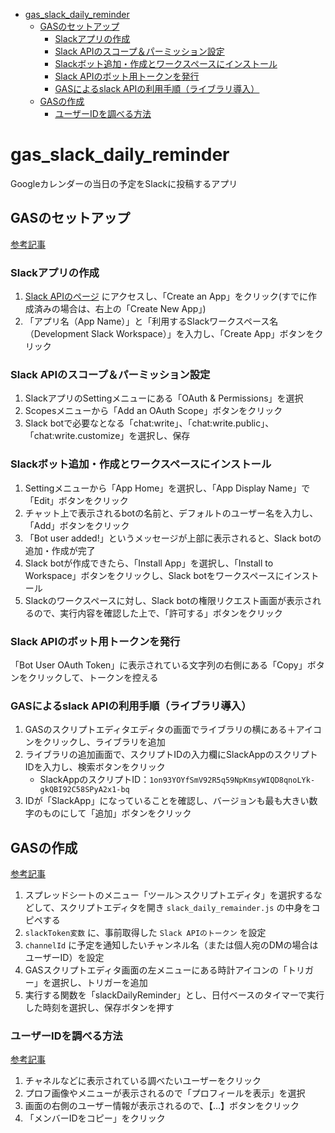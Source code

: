 - [gas\_slack\_daily\_reminder](#gas_slack_daily_reminder)
  - [GASのセットアップ](#gasのセットアップ)
    - [Slackアプリの作成](#slackアプリの作成)
    - [Slack APIのスコープ＆パーミッション設定](#slack-apiのスコープパーミッション設定)
    - [Slackボット追加・作成とワークスペースにインストール](#slackボット追加作成とワークスペースにインストール)
    - [Slack APIのボット用トークンを発行](#slack-apiのボット用トークンを発行)
    - [GASによるslack APIの利用手順（ライブラリ導入）](#gasによるslack-apiの利用手順ライブラリ導入)
  - [GASの作成](#gasの作成)
    - [ユーザーIDを調べる方法](#ユーザーidを調べる方法)


# gas_slack_daily_reminder
Googleカレンダーの当日の予定をSlackに投稿するアプリ

## GASのセットアップ

[参考記事](https://auto-worker.com/blog/?p=2904)


### Slackアプリの作成

1. [Slack APIのページ](https://api.slack.com/apps) にアクセスし、「Create an App」をクリック(すでに作成済みの場合は、右上の「Create New App」)
1. 「アプリ名（App Name）」と「利用するSlackワークスペース名（Development Slack Workspace）」を入力し、「Create App」ボタンをクリック
   
### Slack APIのスコープ＆パーミッション設定

1. SlackアプリのSettingメニューにある「OAuth & Permissions」を選択
1. Scopesメニューから「Add an OAuth Scope」ボタンをクリック
1. Slack botで必要なとなる「chat:write」、「chat:write.public」、「chat:write.customize」を選択し、保存

### Slackボット追加・作成とワークスペースにインストール

1. Settingメニューから「App Home」を選択し、「App Display Name」で「Edit」ボタンをクリック
1. チャット上で表示されるbotの名前と、デフォルトのユーザー名を入力し、「Add」ボタンをクリック
1. 「Bot user added!」というメッセージが上部に表示されると、Slack botの追加・作成が完了
1. Slack botが作成できたら、「Install App」を選択し、「Install to Workspace」ボタンをクリックし、Slack botをワークスペースにインストール 
1. Slackのワークスペースに対し、Slack botの権限リクエスト画面が表示されるので、実行内容を確認した上で、「許可する」ボタンをクリック

### Slack APIのボット用トークンを発行

「Bot User OAuth Token」に表示されている文字列の右側にある「Copy」ボタンをクリックして、トークンを控える

### GASによるslack APIの利用手順（ライブラリ導入）

1. GASのスクリプトエディタエディタの画面でライブラリの横にある＋アイコンをクリックし、ライブラリを追加
1.  ライブラリの追加画面で、スクリプトIDの入力欄にSlackAppのスクリプトIDを入力し、検索ボタンをクリック
    - SlackAppのスクリプトID：`1on93YOYfSmV92R5q59NpKmsyWIQD8qnoLYk-gkQBI92C58SPyA2x1-bq`
1. IDが「SlackApp」になっていることを確認し、バージョンも最も大きい数字のものにして「追加」ボタンをクリック

## GASの作成

[参考記事](https://auto-worker.com/blog/?p=4381)

1. スプレッドシートのメニュー「ツール＞スクリプトエディタ」を選択するなどして、スクリプトエディタを開き `slack_daily_remainder.js` の中身をコピペする
1. `slackToken変数` に、事前取得した `Slack APIのトークン` を設定
1. `channelId` に予定を通知したいチャンネル名（または個人宛のDMの場合はユーザーID）を設定
1. GASスクリプトエディタ画面の左メニューにある時計アイコンの「トリガー」を選択し、トリガーを追加
1. 実行する関数を「slackDailyReminder」とし、日付ベースのタイマーで実行した時刻を選択し、保存ボタンを押す

### ユーザーIDを調べる方法

[参考記事](https://auto-worker.com/blog/?p=27)

1. チャネルなどに表示されている調べたいユーザーをクリック
1. プロフ画像やメニューが表示されるので「プロフィールを表示」を選択
1. 画面の右側のユーザー情報が表示されるので、【…】ボタンをクリック
1. 「メンバーIDをコピー」をクリック
